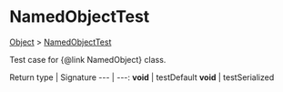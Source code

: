 
# NamedObjectTest

[Object]() > [NamedObjectTest](nullfr/faylixe/googlecodejam/client/common/NamedObjectTest.md)


Test case for {@link NamedObject} class.

Return type | Signature
--- | ---:
**void** | testDefault
**void** | testSerialized
